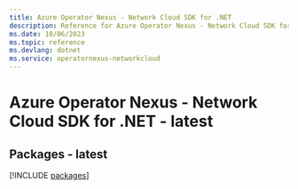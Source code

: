 ```yaml
---
title: Azure Operator Nexus - Network Cloud SDK for .NET
description: Reference for Azure Operator Nexus - Network Cloud SDK for .NET
ms.date: 10/06/2023
ms.topic: reference
ms.devlang: dotnet
ms.service: operatornexus-networkcloud
---
```

# Azure Operator Nexus - Network Cloud SDK for .NET - latest
## Packages - latest
[!INCLUDE [packages](operator-nexus---network-cloud-index.md)]